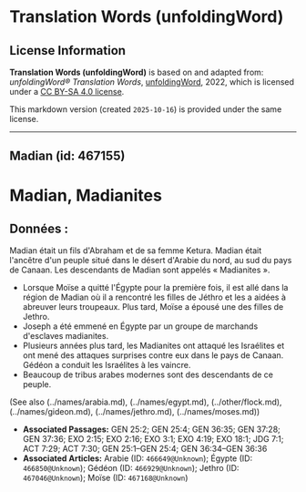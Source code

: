 # Translation Words (unfoldingWord)

## License Information

**Translation Words (unfoldingWord)** is based on and adapted from: _unfoldingWord® Translation Words_, [unfoldingWord](https://unfoldingword.org/utw), 2022, which is licensed under a [CC BY-SA 4.0 license](https://creativecommons.org/licenses/by-sa/4.0/legalcode.en).

This markdown version (created `2025-10-16`) is provided under the same license.



--------------------------------

## Madian (id: 467155)

Madian, Madianites
==================

Données :
---------

Madian était un fils d'Abraham et de sa femme Ketura. Madian était l'ancêtre d'un peuple situé dans le désert d'Arabie du nord, au sud du pays de Canaan. Les descendants de Madian sont appelés « Madianites ».

* Lorsque Moïse a quitté l'Égypte pour la première fois, il est allé dans la région de Madian où il a rencontré les filles de Jéthro et les a aidées à abreuver leurs troupeaux. Plus tard, Moïse a épousé une des filles de Jethro.
* Joseph a été emmené en Égypte par un groupe de marchands d'esclaves madianites.
* Plusieurs années plus tard, les Madianites ont attaqué les Israélites et ont mené des attaques surprises contre eux dans le pays de Canaan. Gédéon a conduit les Israélites à les vaincre.
* Beaucoup de tribus arabes modernes sont des descendants de ce peuple.

(See also (../names/arabia.md), (../names/egypt.md), (../other/flock.md), (../names/gideon.md), (../names/jethro.md), (../names/moses.md))

* **Associated Passages:** GEN 25:2; GEN 25:4; GEN 36:35; GEN 37:28; GEN 37:36; EXO 2:15; EXO 2:16; EXO 3:1; EXO 4:19; EXO 18:1; JDG 7:1; ACT 7:29; ACT 7:30; GEN 25:1–GEN 25:4; GEN 36:34–GEN 36:36
* **Associated Articles:** Arabie (ID: `466649@Unknown`); Égypte (ID: `466850@Unknown`); Gédéon (ID: `466929@Unknown`); Jethro (ID: `467046@Unknown`); Moïse (ID: `467168@Unknown`)

